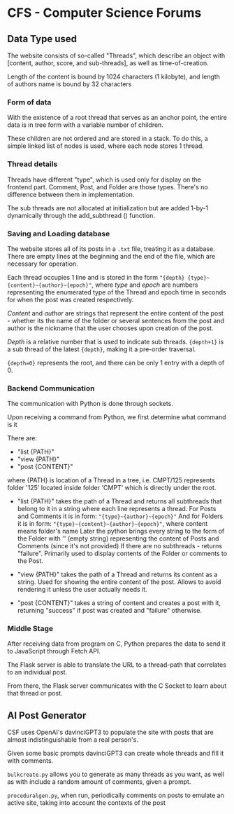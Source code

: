 
# CFS - Computer Science Forums

## Data Type used

The website consists of so-called "Threads", which describe an object with [content, author, score, and sub-threads], as well as time-of-creation. 

Length of the content is bound by 1024 characters (1 kilobyte), and length of authors name is bound by 32 characters

### Form of data

With the existence of a root thread that serves as an anchor point, the entire data is in tree form with a variable number of children. 

These children are not ordered and are stored in a stack. To do this, a simple linked list of nodes is used, where each node stores 1 thread.

### Thread details

Threads have different "type", which is used only for display on the frontend part. Comment, Post, and Folder are those types. There's no difference between them in implementation.

The sub threads are not allocated at initialization but are added 1-by-1 dynamically through the add_subthread () function.

### Saving and Loading database

The website stores all of its posts in a `.txt` file, treating it as a database. There are empty lines at the beginning and the end of the file, which are necessary for operation.

Each thread occupies 1 line and is stored in the form
 `"{depth} {type}~{content}~{author}~{epoch}"`, 
where *type* and *epoch* are numbers representing the enumerated type of the Thread and epoch time in seconds for when the post was created respectively.

*Content* and *author* are strings that represent the entire content of the post - whether its the name of the folder or several sentences from the post and author is the nickname that the user chooses upon creation of the post.

*Depth* is a relative number that is used to indicate sub threads. `{depth+1}` is a sub thread of the latest `{depth}`, making it a pre-order traversal.

`{depth=0}` represents the root, and there can be only 1 entry with a depth of 0.


### Backend Communication

The communication with Python is done through sockets.

Upon receiving a command from Python, we first determine what command is it

There are: 
 - "list {PATH}"
 - "view {PATH}"
 - "post {CONTENT}"

where {PATH} is location of a Thread in a tree, i.e. CMPT/125 represents folder '125' located inside folder 'CMPT' which is directly under the root.

 - "list {PATH}" takes the path of a Thread and returns all subthreads that belong to it in a string where each line represents a thread.
For Posts and Comments it is in form: `"{type}~{author}~{epoch}"`
And for Folders it is in form: `"{type}~{content}~{author}~{epoch}"`, where content means folder's name
Later the python brings every string to the form of the Folder with '' (empty string) representing the content of Posts and Comments (since it's not provided)
If there are no subthreads - returns "failure".
Primarily used to display contents of the Folder or comments to the Post.

 - "view {PATH}" takes the path of a Thread and returns its content as a string.
Used for showing the entire content of the post. Allows to avoid rendering it unless the user actually needs it.

 - "post {CONTENT}" takes a string of content and creates a post with it, returning "success" if post was created and "failure" otherwise.

### Middle Stage

After receiving data from program on C, Python prepares the data to send it to JavaScript through Fetch API. 

The Flask server is able to translate the URL to a thread-path that correlates to an individual post.

From there, the Flask server communicates with the C Socket to learn about that thread or post.


## AI Post Generator

CSF uses OpenAI's davinciGPT3 to populate the site with posts that are almost indistinguishable from a real person's. 

Given some basic prompts davinciGPT3 can create whole threads and fill it with comments. 

`bulkcreate.py` allows you to generate as many threads as you want, as well as with include a random amount of comments, given a prompt. 

`proceduralgen.py`, when run, periodically comments on posts to emulate an active site, taking into account the contexts of the post
